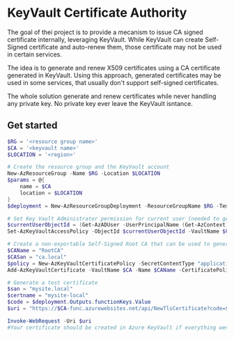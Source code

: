 # KeyVault Certificate Authority

The goal of thei project is to provide a mecanism to issue CA signed certificate internally, leveraging KeyVault. While KeyVault can create Self-Signed certificate and auto-renew them, those certificate may not be used in certain services.

The idea is to generate and renew X509 certificates using a CA certificate generated in KeyVault. Using this approach, generated certificates may be used in some services, that usually don't support self-signed certificates.

The whole solution generate and renew certificates while never handling any private key. No private key ever leave the KeyVault isntance.

## Get started

```powershell
$RG = '<resource group name>'
$CA = '<keyvault name>'
$LOCATION = '<region>'

# Create the resource group and the KeyVault account
New-AzResourceGroup -Name $RG -Location $LOCATION
$params = @{ 
    name = $CA
    location = $LOCATION 
}
$deployment = New-AzResourceGroupDeployment -ResourceGroupName $RG -TemplateFile .\keyvault.bicep -TemplateParameterObject $params

# Set Key Vault Administrator permission for current user (needed to generate CA)
$currentUserObjectId = (Get-AzADUser -UserPrincipalName (Get-AzContext).Account).Id
Set-AzKeyVaultAccessPolicy -ObjectId $currentUserObjectId -VaultName $CA -PermissionsToCertificates all

# Create a non-exportable Self-Signed Root CA that can be used to generate client and server certificates
$CAName = "RootCA"
$CASan = "ca.local"
$policy = New-AzKeyVaultCertificatePolicy -SecretContentType "application/x-pkcs12" -SubjectName "CN=$CASan" -IssuerName "Self" -ValidityInMonths 48 -ReuseKeyOnRenewal -KeyNotExportable
Add-AzKeyVaultCertificate -VaultName $CA -Name $CAName -CertificatePolicy $policy

# Generate a test certificate
$san = "mysite.local"
$certname = "mysite-local"
$code = $deployment.Outputs.functionKeys.Value
$uri = "https://$CA-func.azurewebsites.net/api/NewTlsCertificate?code=$code&name=$certname&subject=$san&fqdn=$san"

Invoke-WebRequest -Uri $uri
#Your certificate should be created in Azure KeyVault if everything went through :)
```



